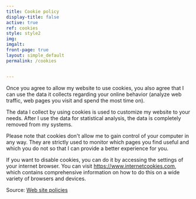 ```yaml
---
title: Cookie policy
display-title: false
active: true
ref: cookies
style: style2
img: 
imgalt: 
front-page: true
layout: simple_default
permalink: /cookies


---
```

Once you agree to allow my website to use cookies, you also agree that I can use the data it collects regarding your online behavior (analyze web traffic, web pages you visit and spend the most time on).

The data I collect by using cookies is used to customize my website to your needs. After I use the data for statistical analysis, the data is completely removed from my systems.

Please note that cookies don't allow me to gain control of your computer in any way. They are strictly used to monitor which pages you find useful and which you do not so that I can provide a better experience for you.

If you want to disable cookies, you can do it by accessing the settings of your internet browser. You can visit https://www.internetcookies.com, which contains comprehensive information on how to do this on a wide variety of browsers and devices.

Source: <a href="https://www.websitepolicies.com/website/sample-privacy-policy-template" target="_blank">Web site policies</a>